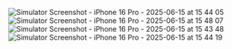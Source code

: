 ![Simulator Screenshot - iPhone 16 Pro - 2025-06-15 at 15 44 05](https://github.com/user-attachments/assets/54088f05-bd98-489f-bc30-ad8a27607159)
![Simulator Screenshot - iPhone 16 Pro - 2025-06-15 at 15 48 07](https://github.com/user-attachments/assets/b209ecc4-3999-49a6-bd39-021f8de49435)
![Simulator Screenshot - iPhone 16 Pro - 2025-06-15 at 15 43 48](https://github.com/user-attachments/assets/36ae72b7-12b7-4f01-ac52-f57ca7ce3480)
![Simulator Screenshot - iPhone 16 Pro - 2025-06-15 at 15 44 19](https://github.com/user-attachments/assets/3068a3c7-62cb-4e11-aa8d-d44cd7aebe82)

